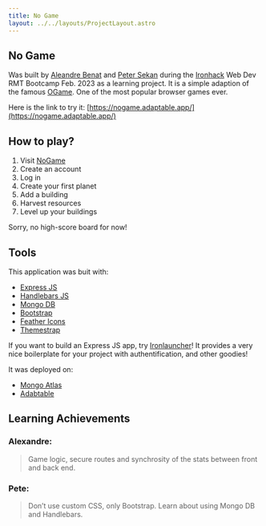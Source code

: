 ```yaml
---
title: No Game
layout: ../../layouts/ProjectLayout.astro
---
```


## No Game

Was built by [Aleandre Benat](https://github.com/ABenat1988) and [Peter Sekan](https://github.com/PDXIII) during the [Ironhack](https://www.ironhack.com/) Web Dev RMT Bootcamp Feb. 2023 as a learning project.
It is a simple adaption of the famous [OGame](https://gameforge.com/en-GB/play/ogame). One of the most popular browser games ever.

Here is the link to try it: [https://nogame.adaptable.app/](https://nogame.adaptable.app/)

## How to play?

1. Visit [NoGame](https://nogame.adaptable.app/)
2. Create an account
3. Log in
4. Create your first planet
5. Add a building
6. Harvest resources
7. Level up your buildings

Sorry, no high-score board for now!

## Tools

This application was buit with:

- [Express JS](https://expressjs.com/)
- [Handlebars JS](https://handlebarsjs.com/)
- [Mongo DB](https://www.mongodb.com/)
- [Bootstrap](https://getbootstrap.com/)
- [Feather Icons](https://feathericons.com/)
- [Themestrap](https://themestr.app/)

If you want to build an Express JS app, try [Ironlauncher](https://github.com/ironhack-edu/ironlauncher)! It provides a very nice boilerplate for your project with authentification, and other goodies!

It was deployed on:

- [Mongo Atlas](https://www.mongodb.com/atlas)
- [Adabtable](https://adaptable.io/)

## Learning Achievements

### Alexandre:

> Game logic, secure routes and synchrosity of the stats between front and back end.

### Pete:

> Don’t use custom CSS, only Bootstrap. Learn about using Mongo DB and Handlebars.
